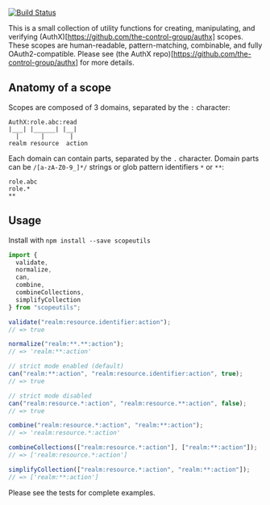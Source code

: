 [![Build Status](https://travis-ci.org/the-control-group/scopeutils.svg?branch=master)](https://travis-ci.org/the-control-group/scopeutils)

This is a small collection of utility functions for creating, manipulating, and verifying (AuthX)[https://github.com/the-control-group/authx] scopes. These scopes are human-readable, pattern-matching, combinable, and fully OAuth2-compatible. Please see (the AuthX repo)[https://github.com/the-control-group/authx] for more details.

## Anatomy of a scope

Scopes are composed of 3 domains, separated by the `:` character:

```
AuthX:role.abc:read
|___| |______| |__|
  |      |       |
realm resource  action

```

Each domain can contain parts, separated by the `.` character. Domain parts can be `/[a-zA-Z0-9_]*/` strings or glob pattern identifiers `*` or `**`:

```
role.abc
role.*
**
```

## Usage

Install with `npm install --save scopeutils`

```js
import {
  validate,
  normalize,
  can,
  combine,
  combineCollections,
  simplifyCollection
} from "scopeutils";

validate("realm:resource.identifier:action");
// => true

normalize("realm:**.**:action");
// => 'realm:**:action'

// strict mode enabled (default)
can("realm:**:action", "realm:resource.identifier:action", true);
// => true

// strict mode disabled
can("realm:resource.*:action", "realm:resource.**:action", false);
// => true

combine("realm:resource.*:action", "realm:**:action");
// => 'realm:resource.*:action'

combineCollections(["realm:resource.*:action"], ["realm:**:action"]);
// => ['realm:resource.*:action']

simplifyCollection(["realm:resource.*:action", "realm:**:action"]);
// => ['realm:**:action']
```

Please see the tests for complete examples.
